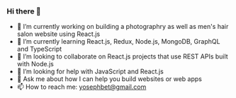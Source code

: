 ### Hi there 👋

- 🔭 I’m currently working on building a photographry as well as men's hair salon website using React.js
- 🌱 I’m currently learning React.js, Redux, Node.js, MongoDB, GraphQL and TypeScript 
- 👯 I’m looking to collaborate on React.js projects that use REST APIs built with Node.js
- 🤔 I’m looking for help with JavaScript and React.js
- 💬 Ask me about how I can help you build websites or web apps
- 📫 How to reach me: yosephbet@gmail.com 
